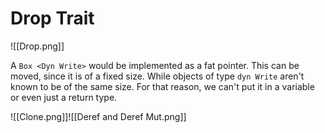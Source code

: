 # Drop Trait

![[Drop.png]]

A `Box <Dyn Write>` would be implemented as a fat pointer. This can be moved, since it is of a fixed size. While objects of type `dyn Write` aren't known to be of the same size. For that reason, we can't put it in a variable or even just a return type.

![[Clone.png]]![[Deref and Deref Mut.png]]